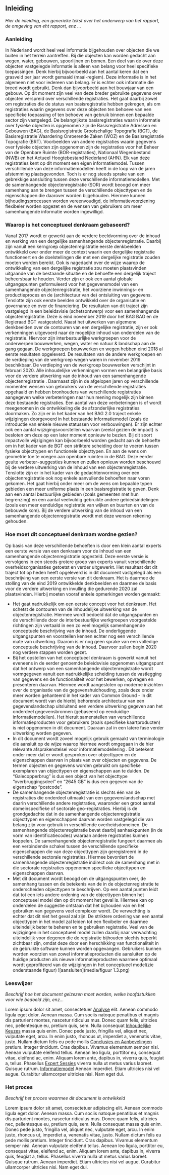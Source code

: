 ## Inleiding 

*Hier de inleiding, een generieke tekst over het onderwerp van het rapport, de omgeving van eht rapport, enz ...* 


### Aanleiding

In Nederland wordt heel veel informatie bijgehouden over objecten die we buiten in het terrein aantreffen. Bij die objecten kan worden gedacht aan wegen, water, gebouwen, spoorlijnen en bomen. Een deel van de over deze objecten vastgelegde informatie is alleen van belang voor heel specifieke toepassingen. Denk hierbij bijvoorbeeld aan het aantal keren dat een grasveld per jaar wordt gemaaid (maai-regiem). Deze informatie is in het algemeen niet voor iedereen van belang. Er is echter ook informatie die breed wordt gebruikt. Denk dan bijvoorbeeld aan het bouwjaar van een gebouw. 
Op dit moment zijn veel van deze breder gebruikte gegevens over objecten verspreid over verschillende registraties. Het gaat daarbij zowel om registraties die de status van basisregistratie hebben gekregen, als om registraties waarin gegevens over deze objecten ten behoeve van een specifieke toepassing of ten behoeve van gebruik binnen een bepaalde sector zijn vastgelegd. De belangrijkste basisregistraties waarin informatie over fysieke objecten is opgenomen zijn de Basisregistratie Adressen en Gebouwen (BAG), de Basisregistratie Grootschalige Topografie (BGT), de Basisregistratie Waardering Onroerende Zaken (WOZ) en de Basisregistratie Topografie (BRT). Voorbeelden van andere registraties waarin gegevens over fysieke objecten zijn opgenomen zijn de registraties voor het Beheer van de Openbare Ruimte (BOR-registraties), Nationaal Wegenbestand (NWB) en het Actueel Hoogtebestand Nederland (AHN).
Elk van deze registraties kent op dit moment een eigen informatiemodel. Tussen verschillende van deze informatiemodellen heeft in de loop van de jaren afstemming plaatsgevonden. Toch is er nog steeds sprake van een gebrekkige aansluiting tussen deze verschillende informatiemodellen. Met de samenhangende objectenregistratie (SOR) wordt beoogd om meer samenhang aan te brengen tussen de verschillende objecttypen en de eigenschappen die daarover worden bijgehouden. Hiermee kunnen bijhoudingsprocessen worden vereenvoudigd, de informatievoorziening flexibeler worden opgezet en de wensen van gebruikers om meer samenhangende informatie worden ingewilligd.


### Waarop is het conceptueel denkraam gebaseerd?

Vanaf 2017 wordt er gewerkt aan de verdere beeldvorming over de inhoud en werking van een dergelijke samenhangende objectenregistratie. Daarbij zijn vanuit een kerngroep objectenregistratie eerste denkbeelden ontwikkeld over onder meer de context waarin een dergelijke registratie functioneert en de doelstellingen  die met een dergelijke registratie zouden moeten worden bereikt. Ook is nagedacht over de wijze waarop de ontwikkeling van een dergelijke registratie zou moeten plaatsvinden uitgaande van de bestaande situatie en de behoefte een dergelijk traject beheersbaar te houden. Verder zijn er ook een aantal globale uitgangspunten geformuleerd voor het gegevensmodel van een samenhangende objectenregistratie, het voorziene inwinnings- en productieproces en de (architectuur van de) ontsluiting van gegevens. Tenslotte zijn ook eerste beelden ontwikkeld over de organisatie en governance en over de financiering. De resultaten van dit traject zijn vastgelegd in een beleidsvisie (schetsontwerp) voor een samenhangende objectenregistratie. Deze is eind november 2019 door het BAG BAO en de Regieraad BGT vastgesteld.
Naast het uitwerken van algemene denkbeelden over de contouren van een dergelijke registratie, zijn er ook verkenningen uitgevoerd naar de mogelijke inhoud van onderdelen van de registratie. Hiervoor zijn interbestuurlijke werkgroepen voor de onderwerpen bouwwerken, wegen, water en natuur & landschap aan de gang gegaan. De werkgroepen bouwwerken en wegen hebben eind 2018 al eerste resultaten opgeleverd. De resultaten van de andere werkgroepen en de verdieping van de werkgroep wegen waren in november 2019 beschikbaar. De verdieping van de werkgroep bouwwerken verschijnt in februari 2020. Alle inhoudelijke verkenningen vormen een belangrijke basis voor de verdere uitwerking van de inhoud van een samenhangende objectenregistratie .
Daarnaast zijn in de afgelopen jaren op verschillende momenten wensen van gebruikers van de verschillende registraties opgehaald en hebben bronhouders van verschillende registraties aangegeven welke verbeteringen naar hun mening mogelijk zijn binnen deze bestaande registraties. Een aantal van deze verbeteringen is of wordt meegenomen in de ontwikkeling die de afzonderlijke registraties doormaken. Zo zijn er in het kader van het BAG 2.0 traject enkele wijzigingen doorgevoerd in het bestaande informatiemodel (zoals de introductie van enkele nieuwe statussen voor verbouwingen). Er zijn echter ook een aantal wijzigingsvoorstellen waarvan (veelal gezien de impact) is besloten om deze op een later moment opnieuw te bezien. Bij dit soort impactvolle wijzigingen kan bijvoorbeeld worden gedacht aan de behoefte om in het kader van de BGT een striktere scheiding door te voeren tussen fysieke objecttypen en functionele objecttypen. En aan de wens om geometrie toe te voegen aan openbare ruimten in de BAG. Deze eerder geuite verbeter¬suggesties kunnen en zullen opnieuw worden beschouwd bij  de verdere uitwerking van de inhoud van een objectenregistratie.
Tenslotte zijn er in het kader van de gedachtenvorming over een objectenregistratie ook nog enkele aanvullende behoeften naar voren gekomen. Het gaat hierbij onder meer om de wens om bepaalde typen gebieden een meer uniforme plaats in een basisregistratie te geven. Denk aan een aantal bestuurlijke gebieden (zoals gemeenten met hun begrenzing) en een aantal veelvuldig gebruikte andere gebiedsindelingen (zoals een meer eenduidige registratie van wijken en buurten en van de bebouwde kom). Bij de verdere uitwerking van de inhoud van een samenhangende objectenregistratie wordt met deze wensen rekening gehouden.

### Hoe moet dit conceptueel denkraam wordne gezien?

Op basis van deze verschillende behoeften is door een klein aantal experts een eerste versie van een denkraam voor de inhoud van een samenhangende objectenregistratie opgesteld. Deze eerste versie is vervolgens in een steeds grotere groep van experts vanuit verschillende overheidsorganisaties getoetst en verder uitgewerkt. Het resultaat dat dit traject tot op heden heeft opgeleverd is in dit document vastgelegd als een beschrijving van een eerste versie van dit denkraam. Het is daarmee de stolling van de eind 2019 ontwikkelde denkbeelden en daarmee de basis voor de verdere uitwerking en invulling die gedurende 2020 zal plaatsvinden.
Hierbij moeten vooraf enkele opmerkingen worden gemaakt:
- Het gaat nadrukkelijk om een eerste concept voor het denkraam. Het schetst de contouren van de inhoudelijke uitwerking van de objectenregistratie. Hiermee wordt bedoeld dat de uitgangspunten en de verschillende door de interbestuurlijke werkgroepen voorgestelde richtingen zijn vertaald in een zo veel mogelijk samenhangende conceptuele beschrijving van de inhoud. De onderliggende uitgangspunten en voorstellen kennen echter nog een verschillende mate van uitwerking. Daarom is er nog geen sprake van een volledige conceptuele beschrijving van de inhoud. Daarvoor zullen begin 2020 nog verdere stappen worden gezet.
- Bij het opstellen van het conceptueel denkraam is gewerkt vanuit het eveneens in de eerder genoemde beleidsvisie opgenomen uitgangspunt dat het ontwerp van een samenhangende objectenregistratie wordt vormgegeven vanuit een nadrukkelijke scheiding tussen de vastlegging van gegevens en de functionaliteit voor het bewerken, opvragen en presenteren daarvan. Hiermee wordt aangesloten op moderne inzichten over de organisatie van de gegevenshuidhouding, zoals deze onder meer worden gehanteerd in het kader van Common Ground - In dit document wordt van de hierbij behorende architectuur van een gegevenslandschap uitsluitend een verdere uitwerking gegeven aan het onderdeel gegevensbronnen (gebaseerd op eenduidige informatiemodellen). Het hieruit samenstellen van verschillende informatieproducten voor gebruikers (zoals specifieke kaartproducten) is niet opgenomen in dit document. Daaraan zal in een latere fase verder uitwerking worden gegeven.
- In dit document wordt zoveel mogelijk gebruik gemaakt van terminologie die aansluit op de wijze waarop hiermee wordt omgegaan in de hier relevante afsprakenstelsel voor informatiemodellering . Dit betekent onder meer dat er wordt gesproken over objecttypen en de eigenschappen daarvan in plaats van over objecten en gegevens. De termen objecten en gegevens worden gebruikt om specifieke exemplaren van objecttypen en eigenschappen aan te duiden. De “Galecopperbrug” is dus een object van het objecttype “overbruggingsdeel” en “2645 GB” is dus een gegeven van de eigenschap “postcode”.
- De samenhangende objectenregistratie is slechts één van de registraties die onderdeel uitmaakt van een gegevenslandschap met daarin verschillende andere registraties, waaronder een groot aantal domeinspecifieke of sectorale geo-registraties. Hierbij is de grondgedachte dat in de samenhangende objectenregistratie objecttypen en eigenschappen daarvan worden vastgelegd die van belang zijn voor gebruik in verschillende overheidsdomeinen. De samenhangende objectenregistratie bevat daarbij aanhaakpunten (in de vorm van identificatiecodes) waaraan andere registraties kunnen koppelen. De samenhangende objectenregistratie fungeert daarmee als een verbindende schakel tussen de verschillende specifieke eigenschappen die van deze objecttypen zijn geregistreerd in de verschillende sectorale registraties. Hiermee bevordert de samenhangende objectenregistratie indirect ook de samenhang met in die sectorale registraties opgenomen specifieke objecttypen en eigenschappen daarvan.
- Met dit document wordt beoogd om de uitgangspunten over, de samenhang tussen en de betekenis van de in de objectenregistratie te onderscheiden objecttypen te beschrijven. Op een aantal punten leidt dat tot een iets andere ordening van de objecttypen binnen het conceptueel model dan op dit moment het geval is. Hiermee kan op onderdelen de suggestie ontstaan dat het bijhouden van en het gebruiken van gegevens  veel complexer wordt. De verwachting is echter dat dit niet het geval zal zijn. De striktere ordening van een aantal objecttypen in het model zal leiden tot een flexibeler en daarmee uiteindelijk beter te beheren en te gebruiken registratie. Veel van de wijzigingen in het conceptueel model zullen daarbij naar verwachting uiteindelijk voor degenen die de registratie bijhouden slechts beperkt zichtbaar zijn, omdat deze door een herschikking van functionaliteit in de gebruikte software kunnen worden opgevangen. Gebruikers kunnen worden voorzien van zowel informatieproducten die aansluiten op de huidige producten als nieuwe informatieproducten waarmee optimaal wordt geprofiteerd van de wijzigingen in het conceptueel model(zie onderstaande figuur)
![aansluiten](media/figuur 1.3.png)



### Leeswijzer

*Beschrijf hoe het document gelzezen moet worden, welke hoofdstukken voor wie bedoeld zijn, enz...*

Lorem ipsum dolor sit amet, consectetuer [Analyse](#analyse) elit. Aenean commodo ligula eget dolor. 
Aenean massa. Cum sociis natoque penatibus et magnis dis parturient montes, nascetur ridiculus mus. Donec quam felis, 
ultricies nec, pellentesque eu, pretium quis, sem. Nulla consequat [Inhoudelijke Keuzes](#inhoudelijke-keuzes) massa quis enim. Donec pede justo, fringilla vel, 
aliquet nec, vulputate eget, arcu. In enim justo, rhoncus ut, imperdiet a, venenatis vitae, justo.
Nullam dictum felis eu pede mollis [Conclusies en Aanbevelingen](#conclusies-en-aanbevelingen) pretium. Integer tincidunt. Cras dapibus. Vivamus elementum semper nisi. 
Aenean vulputate eleifend tellus. Aenean leo ligula, porttitor eu, consequat vitae, eleifend ac, enim. 
Aliquam lorem ante, dapibus in, viverra quis, feugiat a, tellus. Phasellus [Expert Sessies](#expert-sessies) viverra nulla ut metus varius laoreet. 
Quisque rutrum. [Informatiemodel](#informatiemodel) Aenean imperdiet. Etiam ultricies nisi vel augue. 
Curabitur ullamcorper ultricies nisi. Nam eget dui.

### Het proces

*Beschrijf het proces waarmee dit document is ontwikkeld*

Lorem ipsum dolor sit amet, consectetuer adipiscing elit. Aenean commodo ligula eget dolor. 
Aenean massa. Cum sociis natoque penatibus et magnis dis parturient montes, nascetur ridiculus mus. Donec quam felis, 
ultricies nec, pellentesque eu, pretium quis, sem. Nulla consequat massa quis enim. Donec pede justo, fringilla vel, 
aliquet nec, vulputate eget, arcu. In enim justo, rhoncus ut, imperdiet a, venenatis vitae, justo.
Nullam dictum felis eu pede mollis pretium. Integer tincidunt. Cras dapibus. Vivamus elementum semper nisi. 
Aenean vulputate eleifend tellus. Aenean leo ligula, porttitor eu, consequat vitae, eleifend ac, enim. 
Aliquam lorem ante, dapibus in, viverra quis, feugiat a, tellus. Phasellus viverra nulla ut metus varius laoreet. 
Quisque rutrum. Aenean imperdiet. Etiam ultricies nisi vel augue. 
Curabitur ullamcorper ultricies nisi. Nam eget dui.
